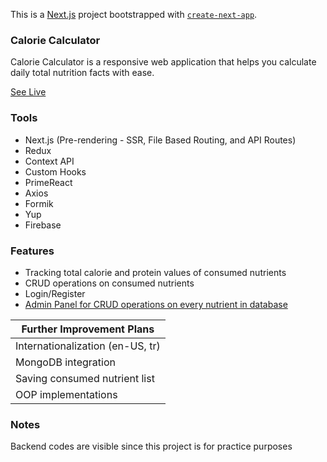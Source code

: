 This is a [Next.js](https://nextjs.org/) project bootstrapped with [`create-next-app`](https://github.com/vercel/next.js/tree/canary/packages/create-next-app).

### Calorie Calculator

Calorie Calculator is a responsive web application that helps you calculate daily total nutrition facts with ease.

[See Live](https://calorie-calculator-next.vercel.app/)

### Tools

-  Next.js (Pre-rendering - SSR, File Based Routing, and API Routes)
-  Redux
-  Context API
-  Custom Hooks
-  PrimeReact
-  Axios
-  Formik
-  Yup
-  Firebase

### Features

-  Tracking total calorie and protein values of consumed nutrients
-  CRUD operations on consumed nutrients
-  Login/Register
-  [Admin Panel for CRUD operations on every nutrient in database](/assets/images)

| Further Improvement Plans        |
| -------------------------------- |
| Internationalization (en-US, tr) |
| MongoDB integration              |
| Saving consumed nutrient list    |
| OOP implementations              |

### Notes

Backend codes are visible since this project is for practice purposes
